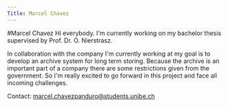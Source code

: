 ```yaml
---
Title: Marcel Chavez
---
```

#Marcel Chavez
Hi everybody. I'm currently working on my bachelor thesis supervised by Prof. Dr. O. Nierstrasz.

In collaboration with the company I'm currently working at my goal is to develop an archive system for long term storing. Because the archive is an important part of a company there are some restrictions given from the government. So I'm really excited to go forward in this project and face all incoming challenges.

Contact: marcel.chavezpanduro@students.unibe.ch
